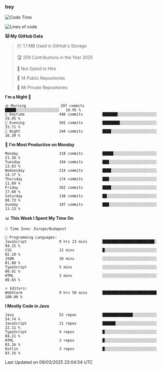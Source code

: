 ### hey

<!--START_SECTION:waka-->
![Code Time](http://img.shields.io/badge/Code%20Time-1%2C122%20hrs%2013%20mins-blue)

![Lines of code](https://img.shields.io/badge/From%20Hello%20World%20I%27ve%20Written-2.5%20million%20lines%20of%20code-blue)

**🐱 My GitHub Data** 

> 📦 1.1 MB Used in GitHub's Storage 
 > 
> 🏆 259 Contributions in the Year 2025
 > 
> 🚫 Not Opted to Hire
 > 
> 📜 14 Public Repositories 
 > 
> 🔑 86 Private Repositories 
 > 
**I'm a Night 🦉** 

```text
🌞 Morning                297 commits         █████░░░░░░░░░░░░░░░░░░░░   19.95 % 
🌆 Daytime                446 commits         ███████░░░░░░░░░░░░░░░░░░   29.95 % 
🌃 Evening                502 commits         ████████░░░░░░░░░░░░░░░░░   33.71 % 
🌙 Night                  244 commits         ████░░░░░░░░░░░░░░░░░░░░░   16.39 % 
```
📅 **I'm Most Productive on Monday** 

```text
Monday                   318 commits         █████░░░░░░░░░░░░░░░░░░░░   21.36 % 
Tuesday                  194 commits         ███░░░░░░░░░░░░░░░░░░░░░░   13.03 % 
Wednesday                214 commits         ████░░░░░░░░░░░░░░░░░░░░░   14.37 % 
Thursday                 174 commits         ███░░░░░░░░░░░░░░░░░░░░░░   11.69 % 
Friday                   262 commits         ████░░░░░░░░░░░░░░░░░░░░░   17.60 % 
Saturday                 130 commits         ██░░░░░░░░░░░░░░░░░░░░░░░   08.73 % 
Sunday                   197 commits         ███░░░░░░░░░░░░░░░░░░░░░░   13.23 % 
```


📊 **This Week I Spent My Time On** 

```text
🕑︎ Time Zone: Europe/Budapest

💬 Programming Languages: 
JavaScript               9 hrs 23 mins       ████████████████████████░   94.15 % 
CSS                      12 mins             █░░░░░░░░░░░░░░░░░░░░░░░░   02.10 % 
JSON                     10 mins             ░░░░░░░░░░░░░░░░░░░░░░░░░   01.80 % 
TypeScript               5 mins              ░░░░░░░░░░░░░░░░░░░░░░░░░   00.91 % 
HTML                     3 mins              ░░░░░░░░░░░░░░░░░░░░░░░░░   00.65 % 

🔥 Editors: 
WebStorm                 9 hrs 58 mins       █████████████████████████   100.00 % 
```

**I Mostly Code in Java** 

```text
Java                     52 repos            ██████████████░░░░░░░░░░░   54.74 % 
JavaScript               21 repos            ██████░░░░░░░░░░░░░░░░░░░   22.11 % 
TypeScript               4 repos             █░░░░░░░░░░░░░░░░░░░░░░░░   04.21 % 
HTML                     3 repos             █░░░░░░░░░░░░░░░░░░░░░░░░   03.16 % 
Kotlin                   3 repos             █░░░░░░░░░░░░░░░░░░░░░░░░   03.16 % 
```




 Last Updated on 09/03/2025 23:04:54 UTC
<!--END_SECTION:waka-->
